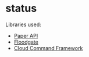 # status


Libraries used:
- [Paper API](https://github.com/PaperMC/Paper)
- [Floodgate](https://github.com/GeyserMC/Floodgate)
- [Cloud Command Framework](https://github.com/Incendo/cloud)
